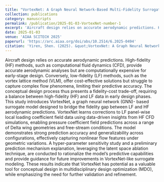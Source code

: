 ```yaml
---
title: "VortexNet: A Graph Neural Network-Based Multi-Fidelity Surrogate Model for Field Predictions"
collection: publications
category: manuscripts
permalink: /publication/2025-01-03-VortexNet-number-1
excerpt: 'Aircraft design relies on accurate aerodynamic predictions. High-fidelity (HF) methods, such as computational fluid dynamics (CFD), provide accurate aerodynamic analyses but are computationally expensive for early-stage design. Conversely, low-fidelity (LF) methods, such as the vortex lattice method (VLM), offer cost-effective solutions but struggle to capture complex flow phenomena, limiting their predictive accuracy. The conceptual design process thus presents a fidelity-cost trade-off, requiring a balance between high-fidelity (HF) and LF data in early design phases. This study introduces VortexNet, a graph neural network (GNN)- based surrogate model designed to bridge the fidelity gap between LF and HF aerodynamic predictions. VortexNet learns corrections to LF panel-wise local loading coefficient field data using data-driven insights from HF CFD simulations, enabling pressure coefficient field predictions across a range of Delta wing geometries and free-stream conditions. The model demonstrates strong prediction accuracy and generalizability across configurations, effectively capturing nonlinear flow features under geometric variations. A hyper-parameter sensitivity study and a preliminary prediction mechanism explanation, leveraging the latent space ablation technique, are conducted to rationalize the model’s predictive capabilities and provide guidance for future improvements in VortexNet-like surrogate modeling. These results indicate that VortexNet has potential as a valuable tool for conceptual design in multidisciplinary design optimization (MDO), while emphasizing the need for further validation and refinement.'
date: 2025-01-03
venue: 'AIAA SCITECH 2025'
paperurl: 'https://arc.aiaa.org/doi/abs/10.2514/6.2025-0494'
citation: 'Yiren, Shen. (2025). &quot;VortexNet: A Graph Neural Network-Based Multi-Fidelity Surrogate Model for Field Predictions.&quot; <i>AIAA SCITECH 2025</i>. 1(0494).'
---
```


Aircraft design relies on accurate aerodynamic predictions. High-fidelity (HF) methods, such as computational fluid dynamics (CFD), provide accurate aerodynamic analyses but are computationally expensive for early-stage design. Conversely, low-fidelity (LF) methods, such as the vortex lattice method (VLM), offer cost-effective solutions but struggle to capture complex flow phenomena, limiting their predictive accuracy. The conceptual design process thus presents a fidelity-cost trade-off, requiring a balance between high-fidelity (HF) and LF data in early design phases. This study introduces VortexNet, a graph neural network (GNN)- based surrogate model designed to bridge the fidelity gap between LF and HF aerodynamic predictions. VortexNet learns corrections to LF panel-wise local loading coefficient field data using data-driven insights from HF CFD simulations, enabling pressure coefficient field predictions across a range of Delta wing geometries and free-stream conditions. The model demonstrates strong prediction accuracy and generalizability across configurations, effectively capturing nonlinear flow features under geometric variations. A hyper-parameter sensitivity study and a preliminary prediction mechanism explanation, leveraging the latent space ablation technique, are conducted to rationalize the model’s predictive capabilities and provide guidance for future improvements in VortexNet-like surrogate modeling. These results indicate that VortexNet has potential as a valuable tool for conceptual design in multidisciplinary design optimization (MDO), while emphasizing the need for further validation and refinement.